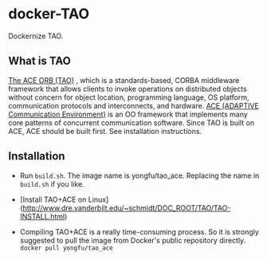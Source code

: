 docker-TAO
==========

Dockernize TAO. 

What is TAO
------------------ 

[The ACE ORB (TAO)](http://www.dre.vanderbilt.edu/~schmidt/TAO-overview.html) , which is a standards-based, CORBA middleware
framework that allows clients to invoke operations on distributed
objects without concern for object location, programming language, OS
platform, communication protocols and interconnects, and
hardware. [ACE (ADAPTIVE Communication
Environment)](http://www.dre.vanderbilt.edu/~schmidt/ACE-overview.html)
is an OO framework that implements many core patterns of concurrent
communication software. Since TAO is built on ACE, ACE should be built first. See installation instructions.

Installation
--------------------------------

* Run ```build.sh```. The image name is yongfu/tao_ace. Replacing the name in ```build.sh``` if you like.

*  [Install TAO+ACE on Linux] (http://www.dre.vanderbilt.edu/~schmidt/DOC_ROOT/TAO/TAO-INSTALL.html)

* Compiling TAO+ACE is a really time-consuming process. So it is strongly suggested to pull the image from Docker's public repository directly.
```docker pull yongfu/tao_ace```
